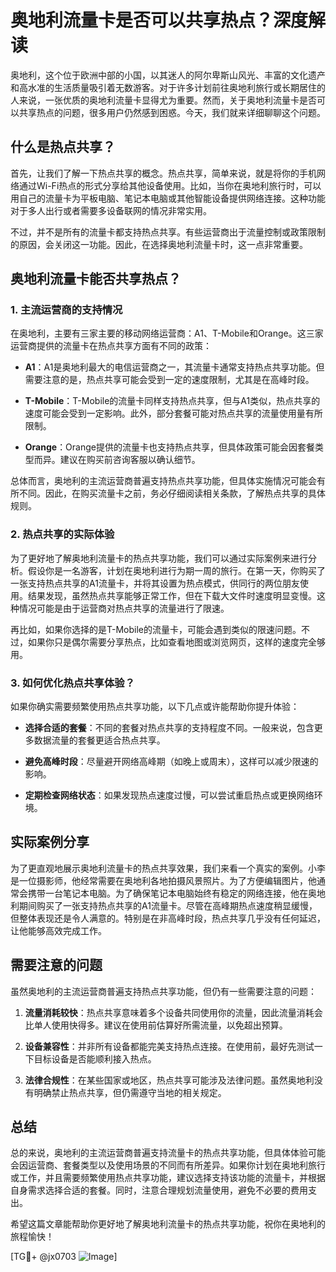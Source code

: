 # 奥地利流量卡是否可以共享热点？深度解读

奥地利，这个位于欧洲中部的小国，以其迷人的阿尔卑斯山风光、丰富的文化遗产和高水准的生活质量吸引着无数游客。对于许多计划前往奥地利旅行或长期居住的人来说，一张优质的奥地利流量卡显得尤为重要。然而，关于奥地利流量卡是否可以共享热点的问题，很多用户仍然感到困惑。今天，我们就来详细聊聊这个问题。

## 什么是热点共享？

首先，让我们了解一下热点共享的概念。热点共享，简单来说，就是将你的手机网络通过Wi-Fi热点的形式分享给其他设备使用。比如，当你在奥地利旅行时，可以用自己的流量卡为平板电脑、笔记本电脑或其他智能设备提供网络连接。这种功能对于多人出行或者需要多设备联网的情况非常实用。

不过，并不是所有的流量卡都支持热点共享。有些运营商出于流量控制或政策限制的原因，会关闭这一功能。因此，在选择奥地利流量卡时，这一点非常重要。

## 奥地利流量卡能否共享热点？

### 1. 主流运营商的支持情况

在奥地利，主要有三家主要的移动网络运营商：A1、T-Mobile和Orange。这三家运营商提供的流量卡在热点共享方面有不同的政策：

- **A1**：A1是奥地利最大的电信运营商之一，其流量卡通常支持热点共享功能。但需要注意的是，热点共享可能会受到一定的速度限制，尤其是在高峰时段。
  
- **T-Mobile**：T-Mobile的流量卡同样支持热点共享，但与A1类似，热点共享的速度可能会受到一定影响。此外，部分套餐可能对热点共享的流量使用量有所限制。

- **Orange**：Orange提供的流量卡也支持热点共享，但具体政策可能会因套餐类型而异。建议在购买前咨询客服以确认细节。

总体而言，奥地利的主流运营商普遍支持热点共享功能，但具体实施情况可能会有所不同。因此，在购买流量卡之前，务必仔细阅读相关条款，了解热点共享的具体规则。

### 2. 热点共享的实际体验

为了更好地了解奥地利流量卡的热点共享功能，我们可以通过实际案例来进行分析。假设你是一名游客，计划在奥地利进行为期一周的旅行。在第一天，你购买了一张支持热点共享的A1流量卡，并将其设置为热点模式，供同行的两位朋友使用。结果发现，虽然热点共享能够正常工作，但在下载大文件时速度明显变慢。这种情况可能是由于运营商对热点共享的流量进行了限速。

再比如，如果你选择的是T-Mobile的流量卡，可能会遇到类似的限速问题。不过，如果你只是偶尔需要分享热点，比如查看地图或浏览网页，这样的速度完全够用。

### 3. 如何优化热点共享体验？

如果你确实需要频繁使用热点共享功能，以下几点或许能帮助你提升体验：

- **选择合适的套餐**：不同的套餐对热点共享的支持程度不同。一般来说，包含更多数据流量的套餐更适合热点共享。
  
- **避免高峰时段**：尽量避开网络高峰期（如晚上或周末），这样可以减少限速的影响。

- **定期检查网络状态**：如果发现热点速度过慢，可以尝试重启热点或更换网络环境。

## 实际案例分享

为了更直观地展示奥地利流量卡的热点共享效果，我们来看一个真实的案例。小李是一位摄影师，他经常需要在奥地利各地拍摄风景照片。为了方便编辑图片，他通常会携带一台笔记本电脑。为了确保笔记本电脑始终有稳定的网络连接，他在奥地利期间购买了一张支持热点共享的A1流量卡。尽管在高峰期热点速度稍显缓慢，但整体表现还是令人满意的。特别是在非高峰时段，热点共享几乎没有任何延迟，让他能够高效完成工作。

## 需要注意的问题

虽然奥地利的主流运营商普遍支持热点共享功能，但仍有一些需要注意的问题：

1. **流量消耗较快**：热点共享意味着多个设备共同使用你的流量，因此流量消耗会比单人使用快得多。建议在使用前估算好所需流量，以免超出预算。

2. **设备兼容性**：并非所有设备都能完美支持热点连接。在使用前，最好先测试一下目标设备是否能顺利接入热点。

3. **法律合规性**：在某些国家或地区，热点共享可能涉及法律问题。虽然奥地利没有明确禁止热点共享，但仍需遵守当地的相关规定。

## 总结

总的来说，奥地利的主流运营商普遍支持流量卡的热点共享功能，但具体体验可能会因运营商、套餐类型以及使用场景的不同而有所差异。如果你计划在奥地利旅行或工作，并且需要频繁使用热点共享功能，建议选择支持该功能的流量卡，并根据自身需求选择合适的套餐。同时，注意合理规划流量使用，避免不必要的费用支出。

希望这篇文章能帮助你更好地了解奥地利流量卡的热点共享功能，祝你在奥地利的旅程愉快！

[TG💪+ @jx0703 ![Image](https://github.com/user-attachments/assets/dbca1d08-cadb-493c-b0ec-ad6f7a83f270)]